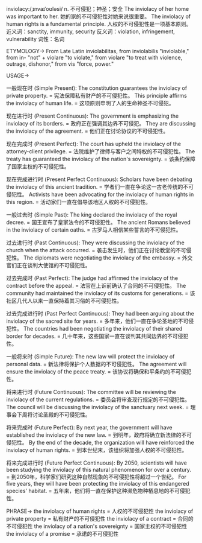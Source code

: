 inviolacy:/ˌɪnvaɪˈoʊləsi/
n.
不可侵犯；神圣；安全
The inviolacy of her home was important to her.
她的家的不可侵犯性对她来说很重要。
The inviolacy of human rights is a fundamental principle.
人权的不可侵犯性是一项基本原则。
近义词：sanctity, immunity, security
反义词：violation, infringement, vulnerability
词性：名词

ETYMOLOGY->
From Late Latin inviolabilitas, from inviolabilis "inviolable," from in- "not" + violare "to violate," from violare "to treat with violence, outrage, dishonor," from vis "force, power."

USAGE->

一般现在时 (Simple Present):
The constitution guarantees the inviolacy of private property. = 宪法保障私有财产的不可侵犯性。
This principle affirms the inviolacy of human life. =  这项原则申明了人的生命神圣不可侵犯。

现在进行时 (Present Continuous):
The government is emphasizing the inviolacy of its borders. = 政府正在强调其边界不可侵犯。
They are discussing the inviolacy of the agreement. = 他们正在讨论协议的不可侵犯性。

现在完成时 (Present Perfect):
The court has upheld the inviolacy of the attorney-client privilege. = 法院维护了律师与客户之间特权的不可侵犯性。
The treaty has guaranteed the inviolacy of the nation's sovereignty. = 该条约保障了国家主权的不可侵犯性。

现在完成进行时 (Present Perfect Continuous):
Scholars have been debating the inviolacy of this ancient tradition. = 学者们一直在争论这一古老传统的不可侵犯性。
Activists have been advocating for the inviolacy of human rights in this region. = 活动家们一直在倡导该地区人权的不可侵犯性。


一般过去时 (Simple Past):
The king declared the inviolacy of the royal decree. = 国王宣布了皇家法令的不可侵犯性。
The ancient Romans believed in the inviolacy of certain oaths. = 古罗马人相信某些誓言的不可侵犯性。

过去进行时 (Past Continuous):
They were discussing the inviolacy of the church when the attack occurred. = 袭击发生时，他们正在讨论教堂的不可侵犯性。
The diplomats were negotiating the inviolacy of the embassy. = 外交官们正在谈判大使馆的不可侵犯性。


过去完成时 (Past Perfect):
The judge had affirmed the inviolacy of the contract before the appeal. = 法官在上诉前确认了合同的不可侵犯性。
The community had maintained the inviolacy of its customs for generations. =  该社区几代人以来一直保持着其习俗的不可侵犯性。

过去完成进行时 (Past Perfect Continuous):
They had been arguing about the inviolacy of the sacred site for years. = 多年来，他们一直在争论圣地的不可侵犯性。
The countries had been negotiating the inviolacy of their shared border for decades. =  几十年来，这些国家一直在谈判其共同边界的不可侵犯性。


一般将来时 (Simple Future):
The new law will protect the inviolacy of personal data. = 新法律将保护个人数据的不可侵犯性。
The agreement will ensure the inviolacy of the peace treaty. = 该协议将确保和平条约的不可侵犯性。


将来进行时 (Future Continuous):
The committee will be reviewing the inviolacy of the current regulations. = 委员会将审查现行规定的不可侵犯性。
The council will be discussing the inviolacy of the sanctuary next week. = 理事会下周将讨论圣殿的不可侵犯性。


将来完成时 (Future Perfect):
By next year, the government will have established the inviolacy of the new law. = 到明年，政府将确立新法律的不可侵犯性。
By the end of the decade, the organization will have reinforced the inviolacy of human rights. = 到本世纪末，该组织将加强人权的不可侵犯性。


将来完成进行时 (Future Perfect Continuous):
By 2050, scientists will have been studying the inviolacy of this natural phenomenon for over a century. = 到2050年，科学家们研究这种自然现象的不可侵犯性将超过一个世纪。
For five years, they will have been protecting the inviolacy of this endangered species' habitat. = 五年来，他们将一直在保护这种濒危物种栖息地的不可侵犯性。


PHRASE->
the inviolacy of human rights = 人权的不可侵犯性
the inviolacy of private property = 私有财产的不可侵犯性
the inviolacy of a contract = 合同的不可侵犯性
the inviolacy of a nation's sovereignty = 国家主权的不可侵犯性
the inviolacy of a promise = 承诺的不可侵犯性
